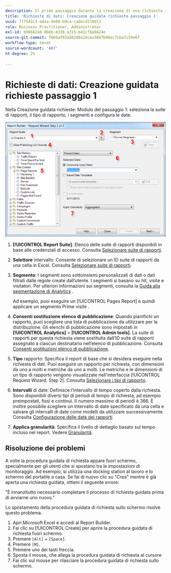 ```yaml
---
description: Il primo passaggio durante la creazione di una richiesta in Report Builder.
title: 'Richieste di dati: Creazione guidata richieste passaggio 1'
uuid: 717542c3-e4aa-4e00-b0ca-cadecd219d13
role: Business Practitioner, Administrator
exl-id: 698662a8-8b6b-4338-a315-b41cf6a9424e
source-git-commit: f669af03a502d8a24cea3047b96ec7cba7c59e6f
workflow-type: tm+mt
source-wordcount: '407'
ht-degree: 2%

---
```


# Richieste di dati: Creazione guidata richieste passaggio 1

Nella Creazione guidata richieste: Modulo del passaggio 1: seleziona la suite di rapporti, il tipo di rapporto, i segmenti e configura le date.

![](assets/rw1_overview.png)

1. **[!UICONTROL Report Suite]**: Elenco delle suite di rapporti disponibili in base alle credenziali di accesso. Consulta [Selezionare suite di rapporti](/help/analyze/report-builder/data-requests/selecting-report-suites/t-select-report-suites.md).

1. **Selettore** intervallo: Consente di selezionare un ID suite di rapporti da una cella in Excel. Consulta [Selezionare suite di rapporti](/help/analyze/report-builder/data-requests/selecting-report-suites/t-select-report-suites.md).

1. **Segmento**: I segmenti sono sottoinsiemi personalizzati di dati o dati filtrati dalle regole create dall’utente. I segmenti si basano su hit, visite e visitatori. Per ulteriori informazioni sui segmenti, consulta la [Guida alla segmentazione di Analytics](https://experienceleague.adobe.com/docs/analytics/components/segmentation/seg-home.html) .

   Ad esempio, puoi eseguire un [!UICONTROL Pages Report] e quindi applicare un segmento Prime visite .

1. **Consenti sostituzione elenco di pubblicazione**: Quando pianifichi un rapporto, puoi scegliere una lista di pubblicazione da utilizzare per la distribuzione. Gli elenchi di pubblicazione sono impostati in **[!UICONTROL Analytics]** > **[!UICONTROL Admin tools]**. La suite di rapporti per questa richiesta viene sostituita dall’ID suite di rapporti assegnato a ciascun destinatario nell’elenco di pubblicazione. Consulta [Consenti sostituzioni elenco di pubblicazione](/help/analyze/report-builder/data-requests/allow-publishing-list-overrides.md).

1. **Tipo** rapporto: Specifica il report di base che si desidera eseguire nella richiesta di dati. Puoi eseguire un rapporto per richiesta, con dimensioni da uno a molti e metriche da uno a molti. Le metriche e le dimensioni di un tipo di rapporto vengono visualizzate nell&#39;interfaccia [!UICONTROL Request Wizard; Step 2]. Consulta [Selezionare i tipi di rapporto](/help/analyze/report-builder/data-requests/c-report-types/select-report-types.md).

1. **Intervalli** di date: Definisce l’intervallo di tempo coperto dalla richiesta. Sono disponibili diversi tipi di periodi di tempo di richiesta, ad esempio preimpostati, fissi e continui. Il numero massimo di periodi è 366. È inoltre possibile scegliere un intervallo di date specificato da una cella e salvare gli intervalli di date come modelli da utilizzare successivamente.  Consulta [Configurazione delle date dei rapporti](/help/analyze/report-builder/data-requests/configuring-report-dates/custom-calendar.md)

1. **Applica granularità**: Specifica il livello di dettaglio basato sul tempo incluso nel report. Vedere [Granularità](/help/analyze/report-builder/data-requests/configuring-report-dates/granularity.md).

## Risoluzione dei problemi

A volte la procedura guidata di richiesta appare fuori schermo, specialmente per gli utenti che si spostano tra le impostazioni di monitoraggio. Ad esempio, si utilizza una docking station al lavoro e lo schermo del portatile a casa. Se fai di nuovo clic su &quot;Crea&quot; mentre è già aperta una richiesta guidata, ottieni il seguente errore:

&quot;È innanzitutto necessario completare il processo di richiesta guidata prima di avviarne uno nuovo.&quot;

Lo spostamento della procedura guidata di richiesta sullo schermo risolve questo problema.

1. Apri Microsoft Excel e accedi al Report Builder.
2. Fai clic su [!UICONTROL Create] per aprire la procedura guidata di richiesta fuori schermo.
3. Premere `[Alt]` + `[Space]`.
4. Premere `[M]`.
5. Premere uno dei tasti freccia.
6. Sposta il mouse, che allega la procedura guidata di richiesta al cursore
7. Fai clic sul mouse per rilasciare la procedura guidata di richiesta sullo schermo.
